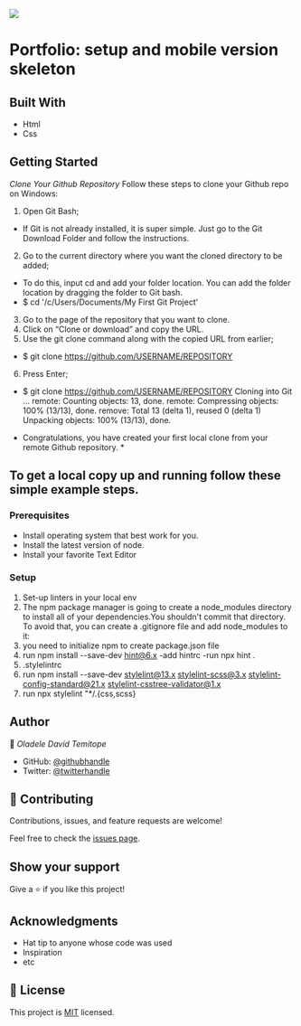![](https://img.shields.io/badge/Microverse-blueviolet)

# Portfolio: setup and mobile version skeleton

## Built With

- Html
- Css

## Getting Started
*Clone Your Github Repository*
Follow these steps to clone your Github repo on Windows:
1. Open Git Bash;
- If Git is not already installed, it is super simple. Just go to the Git Download Folder and follow the instructions.
2. Go to the current directory where you want the cloned directory to be added;
- To do this, input cd and add your folder location. You can add the folder location by dragging the folder to Git bash.
- $ cd '/c/Users/Documents/My First Git Project'
3. Go to the page of the repository that you want to clone.
4. Click on “Clone or download” and copy the URL.
5. Use the git clone command along with the copied URL from earlier;
- $ git clone https://github.com/USERNAME/REPOSITORY
6. Press Enter;
- $ git clone https://github.com/USERNAME/REPOSITORY
Cloning into Git …
remote: Counting objects: 13, done.
remote: Compressing objects: 100% (13/13), done.
remove: Total 13 (delta 1), reused 0 (delta 1)
Unpacking objects: 100% (13/13), done.

* Congratulations, you have created your first local clone from your remote Github repository. *

## To get a local copy up and running follow these simple example steps.

### Prerequisites
- Install operating system that best work for you. 
- Install the latest version of node. 
- Install your favorite Text Editor
### Setup
1. Set-up linters in your local env
2. The npm package manager is going to create a node_modules directory to install all of your dependencies.You shouldn't commit that directory. To avoid that, you can create a .gitignore file and add node_modules to it:
3. you need to initialize npm to create package.json file
4. run npm install --save-dev hint@6.x -add hintrc -run npx hint .
5. .stylelintrc
6. run npm install --save-dev stylelint@13.x stylelint-scss@3.x stylelint-config-standard@21.x stylelint-csstree-validator@1.x
7. run npx stylelint "*/.{css,scss}
## Author

👤 *Oladele David Temitope*

- GitHub: [@githubhandle](https://github.com/daveblaq)
- Twitter: [@twitterhandle](https://twitter.com/davi_codes)

## 🤝 Contributing

Contributions, issues, and feature requests are welcome!

Feel free to check the [issues page](https://github.com/daveblaq/linter-tutorials/issues).

## Show your support

Give a ⭐ if you like this project!

## Acknowledgments

- Hat tip to anyone whose code was used
- Inspiration
- etc

## 📝 License

This project is [MIT](./MIT.md) licensed.